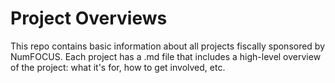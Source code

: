 # Project Overviews

This repo contains basic information about all projects fiscally sponsored by NumFOCUS. Each project has a .md file that includes a high-level overview of the project: what it's for, how to get involved, etc.
